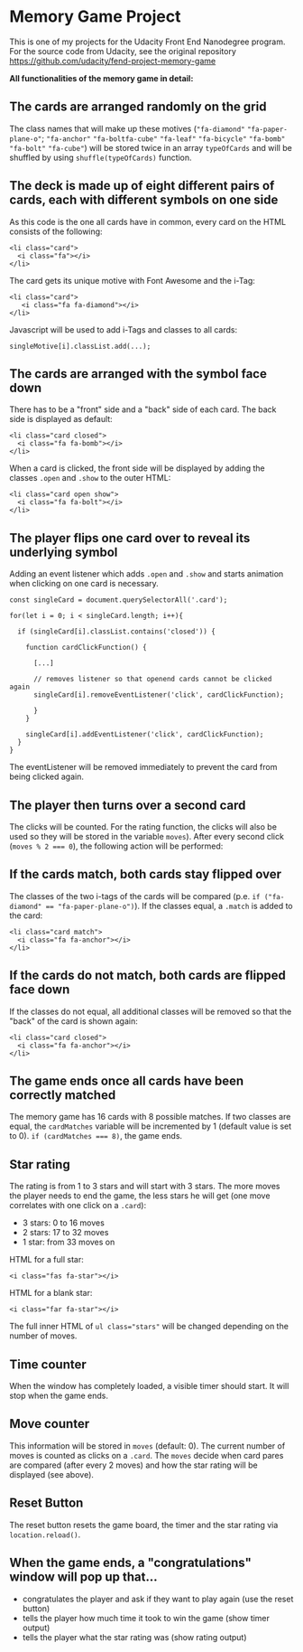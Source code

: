# Memory Game Project

This is one of my projects for the Udacity Front End Nanodegree program. For the source code from Udacity, see the original repository https://github.com/udacity/fend-project-memory-game

**All functionalities of the memory game in detail:**

## The cards are arranged randomly on the grid

The class names that will make up these motives (`"fa-diamond"` `"fa-paper-plane-o"`; `"fa-anchor"` `"fa-boltfa-cube"` `"fa-leaf"` `"fa-bicycle"` `"fa-bomb"` `"fa-bolt"` `"fa-cube"`) will be stored twice in an array `typeOfCards` and will be shuffled by using `shuffle(typeOfCards)` function.

## The deck is made up of eight different pairs of cards, each with different symbols on one side

As this code is the one all cards have in common, every card on the HTML consists of the following:

```
<li class="card">
  <i class="fa"></i>
</li>
```

The card gets its unique motive with Font Awesome and the i-Tag:

```
<li class="card">
   <i class="fa fa-diamond"></i>
</li>
```

Javascript will be used to add i-Tags and classes to all cards:

```
singleMotive[i].classList.add(...);
```

## The cards are arranged with the symbol face down

There has to be a "front" side and a "back" side of each card. The back side is displayed as default:

```
<li class="card closed">
  <i class="fa fa-bomb"></i>
</li>
```

When a card is clicked, the front side will be displayed by adding the classes `.open` and `.show` to the outer HTML:

```
<li class="card open show">
  <i class="fa fa-bolt"></i>
</li>
```

## The player flips one card over to reveal its underlying symbol

Adding an event listener which adds `.open` and `.show` and starts animation when clicking on one card is necessary.

```
const singleCard = document.querySelectorAll('.card');

for(let i = 0; i < singleCard.length; i++){

  if (singleCard[i].classList.contains('closed')) {

    function cardClickFunction() {

      [...]

      // removes listener so that openend cards cannot be clicked again
      singleCard[i].removeEventListener('click', cardClickFunction);

      }
    }

    singleCard[i].addEventListener('click', cardClickFunction);
  }
}
```

The eventListener will be removed immediately to prevent the card from being clicked again.

## The player then turns over a second card

The clicks will be counted. For the rating function, the clicks will also be used so they will be stored in the variable `moves`). After every second click (`moves % 2 === 0`), the following action will be performed:

## If the cards match, both cards stay flipped over

The classes of the two i-tags of the cards will be compared (p.e. `if ("fa-diamond" == "fa-paper-plane-o")`). If the classes equal, a `.match` is added to the card:

```
<li class="card match">
  <i class="fa fa-anchor"></i>
</li>
```

## If the cards do not match, both cards are flipped face down

If the classes do not equal, all additional classes will be removed so that the "back" of the card is shown again:

```
<li class="card closed">
  <i class="fa fa-anchor"></i>
</li>
```

## The game ends once all cards have been correctly matched

The memory game has 16 cards with 8 possible matches. If two classes are equal, the `cardMatches` variable will be incremented by 1 (default value is set to 0). `if (cardMatches === 8)`, the game ends.

## Star rating

The rating is from 1 to 3 stars and will start with 3 stars. The more moves the player needs to end the game, the less stars he will get (one move correlates with one click on a `.card`):

* 3 stars: 0 to 16 moves
* 2 stars: 17 to 32 moves
* 1 star: from 33 moves on

HTML for a full star:

```
<i class="fas fa-star"></i>
```

HTML for a blank star:

```
<i class="far fa-star"></i>
```

The full inner HTML of `ul class="stars"` will be changed depending on the number of moves.

## Time counter

When the window has completely loaded, a visible timer should start. It will stop when the game ends.

## Move counter

This information will be stored in `moves` (default: 0). The current number of moves is counted as clicks on a `.card`. The `moves` decide when card pares are compared (after every 2 moves) and how the star rating will be displayed (see above).

## Reset Button

The reset button resets the game board, the timer and the star rating via `location.reload()`.

## When the game ends, a "congratulations" window will pop up that...

* congratulates the player and ask if they want to play again (use the reset button)
* tells the player how much time it took to win the game (show timer output)
* tells the player what the star rating was (show rating output)
